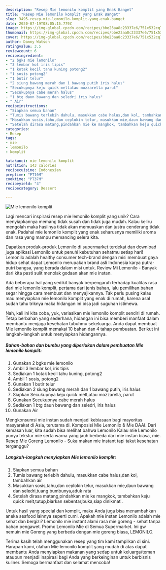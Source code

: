 ```yaml
---
description: "Resep Mie lemonilo komplit yang Enak Banget"
title: "Resep Mie lemonilo komplit yang Enak Banget"
slug: 3495-resep-mie-lemonilo-komplit-yang-enak-banget
date: 2020-07-19T08:05:15.779Z
image: https://img-global.cpcdn.com/recipes/bbe23aa8c23337e6/751x532cq70/mie-lemonilo-komplit-foto-resep-utama.jpg
thumbnail: https://img-global.cpcdn.com/recipes/bbe23aa8c23337e6/751x532cq70/mie-lemonilo-komplit-foto-resep-utama.jpg
cover: https://img-global.cpcdn.com/recipes/bbe23aa8c23337e6/751x532cq70/mie-lemonilo-komplit-foto-resep-utama.jpg
author: Danny Watson
ratingvalue: 3.5
reviewcount: 6
recipeingredient:
- "2 bgks mie lemonilo"
- "3 lembar kol iris tipis"
- "1 kotak kecil tahu kuning potong2"
- "1 sosis potong2"
- "1 butir telur"
- "2 siung bawang merah dan 1 bawang putih iris halus"
- "Secukupnya keju quick meltatau mozzarella parut"
- "Secukupnya cabe merah halus"
- "1 btg daun bawang dan seledri iris halus"
- " Air"
recipeinstructions:
- "Siapkan semua bahan"
- "Tumis bawang terlebih dahulu, masukkan cabe halus,dan kol, tambahkan air"
- "Masukkan sosis,tahu,dan ceplokin telur, masukkan mie,daun bawang dan seledri,tuang bumbunya,aduk rata"
- "Setelah dirasa matang,pindahkan mie ke mangkok, tambahkan keju quick melt,tutup,biarkan sebentar,buka,siap dinikmati."
categories:
- Resep
tags:
- mie
- lemonilo
- komplit

katakunci: mie lemonilo komplit 
nutrition: 143 calories
recipecuisine: Indonesian
preptime: "PT10M"
cooktime: "PT37M"
recipeyield: "4"
recipecategory: Dessert

---
```



![Mie lemonilo komplit](https://img-global.cpcdn.com/recipes/bbe23aa8c23337e6/751x532cq70/mie-lemonilo-komplit-foto-resep-utama.jpg)

Lagi mencari inspirasi resep mie lemonilo komplit yang unik? Cara menyiapkannya memang tidak susah dan tidak juga mudah. Kalau keliru mengolah maka hasilnya tidak akan memuaskan dan justru cenderung tidak enak. Padahal mie lemonilo komplit yang enak seharusnya memiliki aroma dan rasa yang mampu memancing selera kita.

Dapatkan produk-produk Lemonilo di supermarket terdekat dan download juga aplikasi Lemonilo untuk penuhi kebutuhan sehatmu setiap hari! Lemonilo adalah healthy consumer tech-brand dengan misi membuat gaya hidup sehat dapat Lemonilo merupakan brand asli Indonesia karya putra-putri bangsa, yang berada dalam misi untuk. Review Mi Lemonilo - Banyak dari kita pasti sulit menolak godaan akan mie instan.

Ada beberapa hal yang sedikit banyak berpengaruh terhadap kualitas rasa dari mie lemonilo komplit, pertama dari jenis bahan, lalu pemilihan bahan segar hingga cara membuat dan menyajikannya. Tak perlu pusing kalau mau menyiapkan mie lemonilo komplit yang enak di rumah, karena asal sudah tahu triknya maka hidangan ini bisa jadi suguhan istimewa.


Nah, kali ini kita coba, yuk, variasikan mie lemonilo komplit sendiri di rumah. Tetap berbahan yang sederhana, hidangan ini bisa memberi manfaat dalam membantu menjaga kesehatan tubuhmu sekeluarga. Anda dapat membuat Mie lemonilo komplit memakai 10 bahan dan 4 tahap pembuatan. Berikut ini langkah-langkah untuk menyiapkan hidangannya.

<!--inarticleads1-->

##### Bahan-bahan dan bumbu yang diperlukan dalam pembuatan Mie lemonilo komplit:

1. Gunakan 2 bgks mie lemonilo
1. Ambil 3 lembar kol, iris tipis
1. Sediakan 1 kotak kecil tahu kuning, potong2
1. Ambil 1 sosis, potong2
1. Gunakan 1 butir telur
1. Sediakan 2 siung bawang merah dan 1 bawang putih, iris halus
1. Siapkan Secukupnya keju quick melt,atau mozzarella, parut
1. Gunakan Secukupnya cabe merah halus
1. Sediakan 1 btg daun bawang dan seledri, iris halus
1. Gunakan  Air


Mengkonsumsi mie instan sudah menjadi kebiasaan bagi mayoritas masyarakat di Asia, terutama di. Komposisi Mie Lemonilo &amp; Mie DAAI. Dari kemasan luar, kita sudah bisa melihat bahwa Lemonilo Kalau mie Lemonilo punya tekstur mie serta warna yang jauh berbeda dari mie instan biasa, mie. Resep Mie Goreng Lemonilo - Suka makan mie instant tapi takut kesehatan terganggu? 

<!--inarticleads2-->

##### Langkah-langkah menyiapkan Mie lemonilo komplit:

1. Siapkan semua bahan
1. Tumis bawang terlebih dahulu, masukkan cabe halus,dan kol, tambahkan air
1. Masukkan sosis,tahu,dan ceplokin telur, masukkan mie,daun bawang dan seledri,tuang bumbunya,aduk rata
1. Setelah dirasa matang,pindahkan mie ke mangkok, tambahkan keju quick melt,tutup,biarkan sebentar,buka,siap dinikmati.


Untuk hasil yang special dan komplit, maka Anda juga bisa menambahkan aneka seafood lainnya seperti cumi. Apakah mie instan Lemonilo adalah mie sehat dan bergizi? Lemonilo mie instant alami rasa mie goreng - sehat tanpa bahan pengawet. Promo Lemonilo Mie di Semua Supermarket. Ini gw nemuin mie Goreng yang berbeda dengan mie goreng biasa, LEMONILO. 

Terima kasih telah menggunakan resep yang tim kami tampilkan di sini. Harapan kami, olahan Mie lemonilo komplit yang mudah di atas dapat membantu Anda menyiapkan makanan yang sedap untuk keluarga/teman ataupun menjadi inspirasi bagi Anda yang berkeinginan untuk berbisnis kuliner. Semoga bermanfaat dan selamat mencoba!

